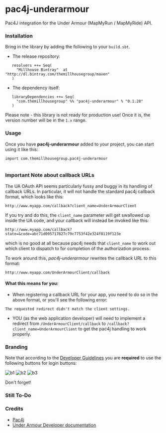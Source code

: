 pac4j-underarmour
============================

Pac4J integration for the Under Armour (MapMyRun / MapMyRide) API.


### Installation

Bring in the library by adding the following to your ```build.sbt```. 

  - The release repository: 

```
   resolvers ++= Seq(
     "Millhouse Bintray"  at "http://dl.bintray.com/themillhousegroup/maven"
   )
```
  - The dependency itself: 

```
   libraryDependencies ++= Seq(
     "com.themillhousegroup" %% "pac4j-underarmour" % "0.1.28"
   )

```

Please note - this library is not ready for production use! Once it is, the version number will be in the `1.x` range.


### Usage

Once you have __pac4j-underarmour__ added to your project, you can start using it like this:

```
import com.themillhousegroup.pac4j-underarmour


```

### Important Note about callback URLs
The UA OAuth API seems particularly fussy and buggy in its handling of callback URLs.
In particular, it will not handle the standard pac4j callback format, which looks like this:

```
http://www.myapp.com/callback?client_name=UnderArmourClient
```

If you try and do this, the `client_name` parameter will get swallowed up inside the UA code, and your callback will instead be invoked like this:

```
http://www.myapp.com/callback?state=&code=abc71d095717827c79c7753f42e324f8119f123e
```
which is no good at all because pac4j needs that `client_name` to work out which client to dispatch to for completion of the authorization process.

To work around this, *pac4j-underarmour* rewrites the callback URL to this format:
```
http://www.myapp.com/UnderArmourClient/callback
```

#### What this means for you:
- When registering a callback URL for your app, you need to do so in the above format, or you'll see the following error:
```
The requested redirect didn't match the client settings.
```
- YOU (as the web application developer) will need to implement a redirect from `/UnderArmourClient/callback` to `/callback?client_name=UnderArmourClient` to get the pac4j handling to work properly.


### Branding 
Note that according to the [Developer Guidelines](https://developer.underarmour.com/docs/v70_Authentication) you are __required__ to use the following buttons for login buttons:

![b1](http://developer-ua.mapmyfitness.com.s3.amazonaws.com/assets/login_buttons/UA-login_btn-xlarge.png)
![b2](http://developer-ua.mapmyfitness.com.s3.amazonaws.com/assets/login_buttons/UA-login_btn-large.png)
![b3](http://developer-ua.mapmyfitness.com.s3.amazonaws.com/assets/login_buttons/UA-login_btn-medium.png)

Don't forget! 


### Still To-Do

### Credits

- [Pac4j](https://github.com/pac4j/pac4j)
- [Under Armour Developer documentation](https://developer.underarmour.com/docs)

